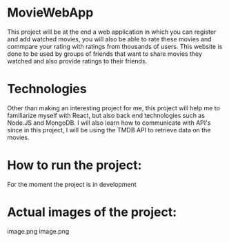 # MovieWebApp
This project will be at the end a web application in which you can register and add watched movies, you will also be able to rate these movies and commpare your
rating with ratings from thousands of users. This website is done to be used by groups of friends that want to share movies they watched and also provide ratings to their friends.

# Technologies
Other than making an interesting project for me, this project will help me to familiarize myself with React, but also back end technologies such as Node.JS and 
MongoDB. I will also learn how to communicate with API's since in this project, I will be using the TMDB API to retrieve data on the movies.

# How to run the project:
For the moment the project is in development

# Actual images of the project:
image.png
image.png